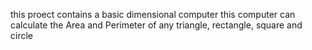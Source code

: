 this proect contains a basic dimensional computer
this computer can calculate the Area and Perimeter of any triangle, rectangle, square and circle 
